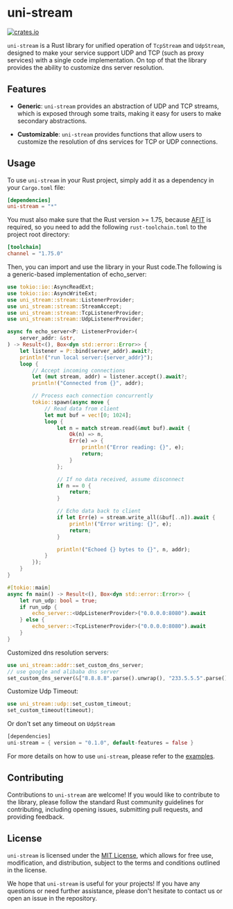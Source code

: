 # uni-stream

[![crates.io](https://img.shields.io/crates/v/uni-stream.svg)](https://crates.io/crates/uni-stream)


`uni-stream` is a Rust library for unified operation of `TcpStream` and `UdpStream`, designed to make your service support UDP and TCP (such as proxy services) with a single code implementation. On top of that the library provides the ability to customize dns server resolution.

## Features

-   **Generic**: `uni-stream` provides an abstraction of UDP and TCP streams, which is exposed through some traits, making it easy for users to make secondary abstractions.
    
-   **Customizable**: `uni-stream` provides functions that allow users to customize the resolution of dns services for TCP or UDP connections.
    
## Usage

To use `uni-stream` in your Rust project, simply add it as a dependency in your `Cargo.toml` file:

```toml
[dependencies]
uni-stream = "*"
``` 
You must also make sure that the Rust version >= 1.75, because [AFIT](https://blog.rust-lang.org/2023/12/28/Rust-1.75.0.html) is required, so you need to add the following `rust-toolchain.toml` to the project root directory:
```toml
[toolchain]
channel = "1.75.0"
```

Then, you can import and use the library in your Rust code.The following is a generic-based implementation of echo_server:

```rust
use tokio::io::AsyncReadExt;
use tokio::io::AsyncWriteExt;
use uni_stream::stream::ListenerProvider;
use uni_stream::stream::StreamAccept;
use uni_stream::stream::TcpListenerProvider;
use uni_stream::stream::UdpListenerProvider;

async fn echo_server<P: ListenerProvider>(
    server_addr: &str,
) -> Result<(), Box<dyn std::error::Error>> {
    let listener = P::bind(server_addr).await?;
    println!("run local server:{server_addr}");
    loop {
        // Accept incoming connections
        let (mut stream, addr) = listener.accept().await?;
        println!("Connected from {}", addr);

        // Process each connection concurrently
        tokio::spawn(async move {
            // Read data from client
            let mut buf = vec![0; 1024];
            loop {
                let n = match stream.read(&mut buf).await {
                    Ok(n) => n,
                    Err(e) => {
                        println!("Error reading: {}", e);
                        return;
                    }
                };

                // If no data received, assume disconnect
                if n == 0 {
                    return;
                }

                // Echo data back to client
                if let Err(e) = stream.write_all(&buf[..n]).await {
                    println!("Error writing: {}", e);
                    return;
                }

                println!("Echoed {} bytes to {}", n, addr);
            }
        });
    }
}

#[tokio::main]
async fn main() -> Result<(), Box<dyn std::error::Error>> {
    let run_udp: bool = true;
    if run_udp {
        echo_server::<UdpListenerProvider>("0.0.0.0:8080").await
    } else {
        echo_server::<TcpListenerProvider>("0.0.0.0:8080").await
    }
}
```

Customized dns resolution servers:
```rust
use uni_stream::addr::set_custom_dns_server;
// use google and alibaba dns server
set_custom_dns_server(&["8.8.8.8".parse().unwrap(), "233.5.5.5".parse().unwrap()]).unwrap();
```

Customize Udp Timeout:
```rust
use uni_stream::udp::set_custom_timeout;
set_custom_timeout(timeout);
```
Or don't set any timeout on `UdpStream`
```rust
[dependencies]
uni-stream = { version = "0.1.0", default-features = false }
```



For more details on how to use `uni-stream`, please refer to the [examples](https://github.com/acking-you/uni-stream/tree/master/examples).

## Contributing

Contributions to `uni-stream` are welcome! If you would like to contribute to the library, please follow the standard Rust community guidelines for contributing, including opening issues, submitting pull requests, and providing feedback.

## License

`uni-stream` is licensed under the [MIT License](https://github.com/acking-you/uni-stream/blob/master/LICENSE), which allows for free use, modification, and distribution, subject to the terms and conditions outlined in the license.

We hope that `uni-stream` is useful for your projects! If you have any questions or need further assistance, please don't hesitate to contact us or open an issue in the repository.